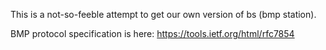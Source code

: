 This is a not-so-feeble attempt to get our own version of bs (bmp station).

BMP protocol specification is here: https://tools.ietf.org/html/rfc7854

